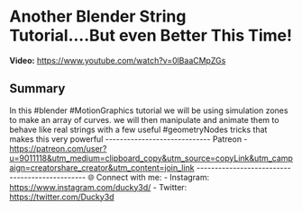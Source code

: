 # Another Blender String Tutorial....But even Better This Time!

**Video:** https://www.youtube.com/watch?v=0lBaaCMpZGs

## Summary
In this #blender #MotionGraphics tutorial we will be using simulation zones to make an array of curves. we will then manipulate and animate them to behave like real strings with a few useful #geometryNodes tricks that makes this very powerful ----------------------------- Patreon - https://patreon.com/user?u=9011118&utm_medium=clipboard_copy&utm_source=copyLink&utm_campaign=creatorshare_creator&utm_content=join_link ----------------------------------------------- 🌐 Connect with me: - Instagram: https://www.instagram.com/ducky3d/ - Twitter: https://twitter.com/Ducky3d
